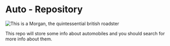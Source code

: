 # Auto - Repository

![This is a Morgan, the quintessential british roadster](./morgan44mit.jpeg)

This repo will store some info about automobiles and you should search for more info about them.
